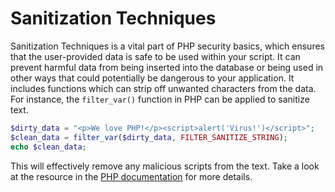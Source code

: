 # Sanitization Techniques

Sanitization Techniques is a vital part of PHP security basics, which ensures that the user-provided data is safe to be used within your script. It can prevent harmful data from being inserted into the database or being used in other ways that could potentially be dangerous to your application. It includes functions which can strip off unwanted characters from the data. For instance, the `filter_var()` function in PHP can be applied to sanitize text. 

```php 
$dirty_data = "<p>We love PHP!</p><script>alert('Virus!')</script>";   
$clean_data = filter_var($dirty_data, FILTER_SANITIZE_STRING);
echo $clean_data;
``` 

This will effectively remove any malicious scripts from the text. Take a look at the resource in the [PHP documentation](https://www.php.net/manual/en/function.filter-var.php) for more details.